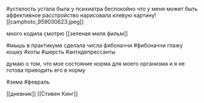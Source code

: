  #усталость 
устала 
была у психиатра
беспокойно что у меня может быть аффективное расстройство 
нарисовала клевую картину![[camphoto_959030623.jpeg]]

много кодила
смотрю [[зеленая миля фильм]] 

#мышь
в практикуме сделала числа фибоначчи
#фибоначчи 
глажу кошку #коты #шерсть
#антидепрессанты 

думаю о том, что мое состояние норма для моего организма и я не готова приводить его в норму

#зима #февраль 

[[дневник]]
[[Стивен Кинг]]